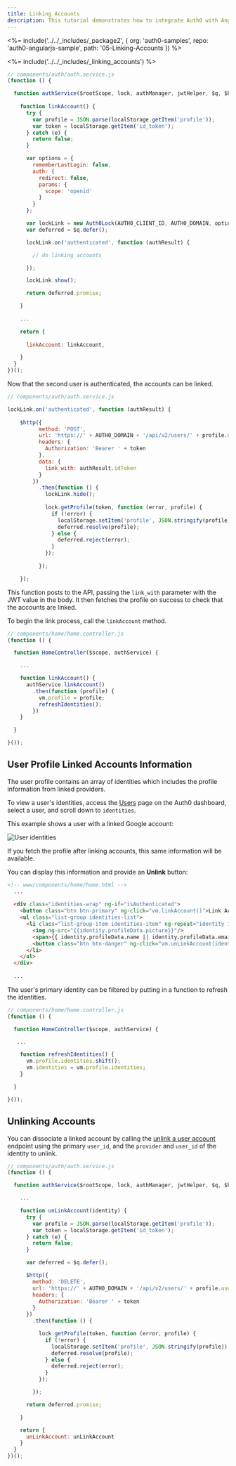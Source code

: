 ```yaml
---
title: Linking Accounts
description: This tutorial demonstrates how to integrate Auth0 with Angular 1.x to link accounts
---
```


<%= include('../../_includes/_package2', {
  org: 'auth0-samples',
  repo: 'auth0-angularjs-sample',
  path: '05-Linking-Accounts
}) %>

<%= include('../../_includes/_linking_accounts') %>

```js
// components/auth/auth.service.js
(function () {

  function authService($rootScope, lock, authManager, jwtHelper, $q, $http) {
	
    function linkAccount() {
      try {
        var profile = JSON.parse(localStorage.getItem('profile'));
        var token = localStorage.getItem('id_token');
      } catch (e) {
        return false;
      }

      var options = {
        rememberLastLogin: false,
        auth: {
          redirect: false,
          params: {
            scope: 'openid'
          }
        }
      };

      var lockLink = new Auth0Lock(AUTH0_CLIENT_ID, AUTH0_DOMAIN, options);
      var deferred = $q.defer();

      lockLink.on('authenticated', function (authResult) {

        // do linking accounts

      });

      lockLink.show();

      return deferred.promise;

    }
	
    ...

    return {
	 
      linkAccount: linkAccount,

    }
  }
})();

```

Now that the second user is authenticated, the accounts can be linked.

```js
// components/auth/auth.service.js

lockLink.on('authenticated', function (authResult) {
 
    $http({
          method: 'POST',
          url: 'https://' + AUTH0_DOMAIN + '/api/v2/users/' + profile.user_id + '/identities',
          headers: {
            Authorization: 'Bearer ' + token
          },
          data: {
            link_with: authResult.idToken
          }
        })
          .then(function () {
            lockLink.hide();
          
            lock.getProfile(token, function (error, profile) {
              if (!error) {
                localStorage.setItem('profile', JSON.stringify(profile));
                deferred.resolve(profile);
              } else {
                deferred.reject(error);
              }
            });
          
          });

    });  
```

This function posts to the API, passing the `link_with` parameter with the JWT value in the body. It then fetches the profile on success to check that the accounts are linked.

To begin the link process, call the `linkAccount` method.

```js
// components/home/home.controller.js
(function () {

  function HomeController($scope, authService) {

    ...

    function linkAccount() {
      authService.linkAccount()
        .then(function (profile) {
          vm.profile = profile;
          refreshIdentities();
        })
    }

  }

}());
```

## User Profile Linked Accounts Information

The user profile contains an array of identities which includes the profile information from linked providers. 

To view a user's identities, access the [Users](${manage_url}/#/users) page on the Auth0 dashboard, select a user, and scroll down to `identities`. 

This example shows a user with a linked Google account:

![User identities](/media/articles/users/user-identities-linked.png)

If you fetch the profile after linking accounts, this same information will be available. 

You can display this information and provide an **Unlink** button:

```html
<!-- www/components/home/home.html -->
  ...
	
  <div class="identities-wrap" ng-if="isAuthenticated">
    <button class="btn btn-primary" ng-click="vm.linkAccount()">Link Account</button>
    <ul class="list-group identities-list">
      <li class="list-group-item identities-item" ng-repeat="identity in vm.identities">
        <img ng-src="{{identity.profileData.picture}}"/>
        <span>{{ identity.profileData.name || identity.profileData.email }}</span>
        <button class="btn btn-danger" ng-click="vm.unLinkAccount(identity)"><i class="glyphicon glyphicon-trash"></i></button>
      </li>
    </ul>
  </div>
  
  ...
```

The user's primary identity can be filtered by putting in a function to refresh the identities.

```js
// components/home/home.controller.js
(function () {

  function HomeController($scope, authService) {

   ...

    function refreshIdentities() {
      vm.profile.identities.shift();
      vm.identities = vm.profile.identities;
    }

  }

}());
```

## Unlinking Accounts

You can dissociate a linked account by calling the [unlink a user account](/api/management/v2#!/Users/delete_provider_by_user_id) endpoint using the primary `user_id`, and the `provider` and `user_id` of the identity to unlink.

```js
// components/auth/auth.service.js
(function () {

  function authService($rootScope, lock, authManager, jwtHelper, $q, $http) {

    ...

    function unLinkAccount(identity) {
      try {
        var profile = JSON.parse(localStorage.getItem('profile'));
        var token = localStorage.getItem('id_token');
      } catch (e) {
        return false;
      }

      var deferred = $q.defer();

      $http({
        method: 'DELETE',
        url: 'https://' + AUTH0_DOMAIN + '/api/v2/users/' + profile.user_id + '/identities/' + identity.provider + '/' + identity.user_id,
        headers: {
          Authorization: 'Bearer ' + token
        }
      })
        .then(function () {

          lock.getProfile(token, function (error, profile) {
            if (!error) {
              localStorage.setItem('profile', JSON.stringify(profile));
              deferred.resolve(profile);
            } else {
              deferred.reject(error);
            }
          });

        });

      return deferred.promise;

    }

    return {
      unLinkAccount: unLinkAccount
    }
  }
})();
```
